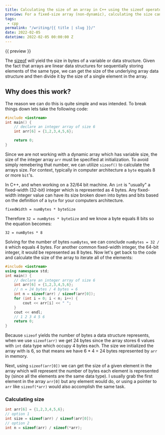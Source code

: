 ```yaml
---
title: Calculating the size of an array in C++ using the sizeof operator
preview: For a fixed-size array (non-dynamic), calculating the size can seem complicated but it's really quite simple when we think about how the sizeof operator works.
tags:
 - cpp
permalink: "/writing/{{ title | slug }}/"
date: 2022-02-05
datetime: 2022-02-05 00:00:00 Z
---
```


{{ preview }}

The [sizeof](https://en.cppreference.com/w/cpp/language/sizeof) will yield the size in bytes of a variable or data structure. Given the fact that arrays are linear data structures for sequentially storing elements of the same type, we can get the size of the underlying array data structure and then divide it by the size of a single element in the array.

<h2 class="post-heading">Why does this work?</h2>

The reason we can do this is quite simple and was intended. To break things down lets take the following code:

```cpp
#include <iostream>
int main() {
    // declare an integer array of size 6
    int arr[6] = {1,2,3,4,5,6};

    return 0;
}
```

Since we are not working with a dynamic array which has variable size, the size of the integer array `arr` must be specified at initialization. To avoid simply remebering that number, we can utilize `sizeof()` to calculate the arrays size. For context, typically in computer architecture a `byte` equals 8 or more `bit`'s.

In C++, and when working on a 32/64 bit machine. An `int` is "usually" a fixed-width (32-bit) integer which is represented as 4 bytes. Any fixed-width integer value can have its size broken down into bytes and bits based on the definition of a `byte` for your computers architecture.

```text
fixedWidth = numBytes * byteSize
```

Therefore `32 = numBytes * byteSize` and we know a byte equals 8 bits so the equation becomes:

```text
32 = numBytes * 8 
```

Solving for the number of bytes `numBytes`, we can conclude `numBytes = 32 / 8` which equals 4 bytes. For another common fixed-width integer, the 64-bit integer, it would be represented as 8 bytes. Now let's get back to the code and calculate the size of the array to iterate all of the elements:

```cpp
#include <iostream>
using namespace std;
int main() {
    // declare an integer array of size 6
    int arr[6] = {1,2,3,4,5,6};
    // n = 24 bytes / 4 bytes = 6
    int n = sizeof(arr) / sizeof(arr[0]);
    for (int i = 0; i < n; i++) {
        cout << arr[i] << " ";
    }
    cout << endl;
    // 1 2 3 4 5 6
    return 0;
}
```

Because `sizeof` yields the number of bytes a data structure represents, when we use `sizeof(arr)` we get 24 bytes since the array stores 6 values with `int` data type which occupy 4 bytes each. The size we initialized the array with is 6, so that means we have 6 * 4 = 24 bytes represented by `arr` in memory. 

Next, using `sizeof(arr[0])` we can get the size of a given element in the array which will represent the number of bytes each element is represented by (since all the elements are the same data type). I usually grab the first element in the array `arr[0]` but any element would do, or using a pointer to `arr` like `sizeof(*arr)` would also accomplish the same task.

<h3 class="post-heading">Calculating size</h3>

```cpp
int arr[6] = {1,2,3,4,5,6};
// option 1
int size = sizeof(arr) / sizeof(arr[0]);
// option 2
int n = sizeof(arr) / sizeof(*arr);
```